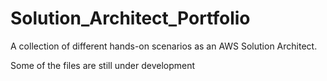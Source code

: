 # Solution_Architect_Portfolio
A collection of different hands-on scenarios as an AWS Solution Architect.


Some of the files are still under development
